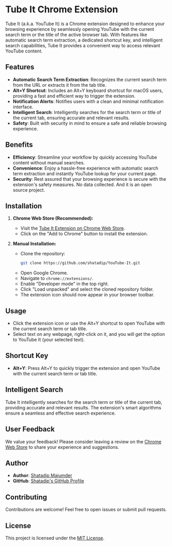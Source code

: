 # Tube It Chrome Extension

Tube It (a.k.a. YouTube It) is a Chrome extension designed to enhance your browsing experience by seamlessly opening YouTube with the current search term or the title of the active browser tab. With features like automatic search term extraction, a dedicated shortcut key, and intelligent search capabilities, Tube It provides a convenient way to access relevant YouTube content.

## Features

- **Automatic Search Term Extraction**: Recognizes the current search term from the URL or extracts it from the tab title.
- **Alt+Y Shortcut**: Includes an Alt+Y keyboard shortcut for macOS users, providing a fast and efficient way to trigger the extension.
- **Notification Alerts**: Notifies users with a clean and minimal notification interface.
- **Intelligent Search**: Intelligently searches for the search term or title of the current tab, ensuring accurate and relevant results.
- **Safety**: Built with security in mind to ensure a safe and reliable browsing experience.

## Benefits

- **Efficiency**: Streamline your workflow by quickly accessing YouTube content without manual searches.
- **Convenience**: Enjoy a hassle-free experience with automatic search term extraction and instantly YouTube lookup for your current page.
- **Security**: Rest assured that your browsing experience is secure with the extension's safety measures. No data collected. And it is an open source project.

## Installation

1. **Chrome Web Store (Recommended):**
   - Visit the [Tube It Extension on Chrome Web Store](https://chromewebstore.google.com/detail/tube-it/nappkhapnblmmjhhainmjheeilgkmgjg).
   - Click on the "Add to Chrome" button to install the extension.

2. **Manual Installation:**
   - Clone the repository:
     ```bash
     git clone https://github.com/shatadip/YouTube-It.git
     ```
   - Open Google Chrome.
   - Navigate to `chrome://extensions/`.
   - Enable "Developer mode" in the top right.
   - Click "Load unpacked" and select the cloned repository folder.
   - The extension icon should now appear in your browser toolbar.

## Usage

- Click the extension icon or use the Alt+Y shortcut to open YouTube with the current search term or tab title.
- Select text on any webpage, right-click on it, and you will get the option to YouTube It (your selected text).

## Shortcut Key

- **Alt+Y**: Press Alt+Y to quickly trigger the extension and open YouTube with the current search term or tab title.

## Intelligent Search

Tube It intelligently searches for the search term or title of the current tab, providing accurate and relevant results. The extension's smart algorithms ensure a seamless and effective search experience.

## User Feedback

We value your feedback! Please consider leaving a review on the [Chrome Web Store](https://chromewebstore.google.com/detail/tube-it/nappkhapnblmmjhhainmjheeilgkmgjg) to share your experience and suggestions.

## Author

- **Author**: [Shatadip Majumder](https://www.shatadip.com)
- **GitHub**: [Shatadip's GitHub Profile](https://github.com/shatadip)

## Contributing

Contributions are welcome! Feel free to open issues or submit pull requests.

## License

This project is licensed under the [MIT License](LICENSE).
